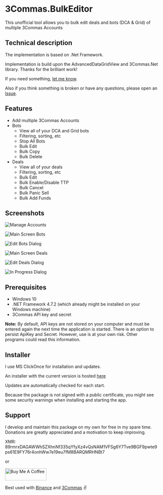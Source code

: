 # 3Commas.BulkEditor

This unofficial tool allows you to bulk edit deals and bots (DCA & Grid) of multiple 3Commas Accounts


## Technical description

The implementation is based on .Net Framework.

Implementation is build upon the AdvancedDataGridView and 3Commas.Net library. Thanks for the brilliant work!

If you need something, [let me know](https://github.com/MarcDrexler/3Commas.BulkEditor/issues).

Also if you think something is broken or have any questions, please open an [Issue](https://github.com/MarcDrexler/3Commas.BulkEditor/issues).


## Features

- Add multiple 3Commas Accounts
- Bots
  - View all of your DCA and Grid bots
  - Filtering, sorting, etc
  - Stop All Bots
  - Bulk Edit
  - Bulk Copy
  - Bulk Delete
- Deals
  - View all of your deals
  - Filtering, sorting, etc
  - Bulk Edit
  - Bulk Enable/Disable TTP
  - Bulk Cancel
  - Bulk Panic Sell
  - Bulk Add Funds

## Screenshots

![Manage Accounts](https://github.com/MarcDrexler/3Commas.BulkEditor/blob/master/screenshots/ManageAccounts.png)

![Main Screen Bots](https://github.com/MarcDrexler/3Commas.BulkEditor/blob/master/screenshots/MainscreenBots.png)

![Edit Bots Dialog](https://github.com/MarcDrexler/3Commas.BulkEditor/blob/master/screenshots/EditBotsDialog.png)

![Main Screen Deals](https://github.com/MarcDrexler/3Commas.BulkEditor/blob/master/screenshots/MainscreenDeals.png)

![Edit Deals Dialog](https://github.com/MarcDrexler/3Commas.BulkEditor/blob/master/screenshots/EditDealsDialog.png)

![In Progress Dialog](https://github.com/MarcDrexler/3Commas.BulkEditor/blob/master/screenshots/InProgress.png)

## Prerequisites

- Windows 10
- .NET Framework 4.7.2 (which already might be installed on your Windows machine)
- 3Commas API key and secret

**Note:** By default, API keys are not stored on your computer and must be entered again the next time the application is started. There is an option to persist ApiKey and Secret. However, use is at your own risk. Other programs could read this information.

## Installer

I use MS ClickOnce for installation and updates.

An installer with the current version is hosted [here](https://marcdrexler.blob.core.windows.net/bulkeditor/BulkEditor.application)

Updates are automatically checked for each start.

Because the package is not signed with a public certificate, you might see some security warnings when installing and starting the app.

## Support

I develop and maintain this package on my own for free in my spare time.
Donations are greatly appreciated and a motivation to keep improving.

XMR: 89rmrxDAGAWWhSZXhnNf335qYfyXz4vQsNAM1VFSg6Y7Tve9BGF9pwte9ps61E9FY76r4onhWw7e19eu7fM8BARQMRHNBt7

or

<a href="https://www.buymeacoffee.com/marcdrexler" target="_blank"><img width="136" height="40" src="https://cdn.buymeacoffee.com/buttons/v2/default-orange.png" alt="Buy Me A Coffee" style="height: 40px !important;width: 136px !important;" ></a>

Best used with [Binance](https://www.binance.com/en/register?ref=37132298) and [3Commas](https://3commas.io/?c=tc240413) :v:

